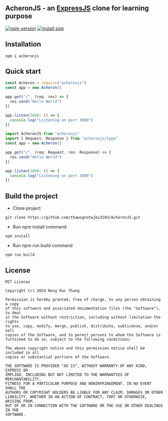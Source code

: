 ## AcheronJS - an [ExpressJS](https://expressjs.com/) clone for learning purpose


[![npm version](https://badge.fury.io/js/acheronjs.svg)](https://badge.fury.io/js/acheronjs)
[![install size](https://packagephobia.com/badge?p=acheronjs)](https://packagephobia.com/result?p=acheronjs)

## Installation
```
npm i acheronjs
```

## Quick start

```js
const Acheron = require("acheronjs")
const app = new Acheron()

app.get("/", (req, res) => {
  res.send("Hello World")
})

app.listen(3000, () => {
  console.log("Listening on port 3000")
})
```

```ts
import AcheronJS from "acheronjs"
import { Request, Response } from "acheronjs/type"
const app = new Acheron()

app.get("/", (req: Request, res: Response) => {
  res.send("Hello World")
})

app.listen(3000, () => {
  console.log("Listening on port 3000")
})
```
## Build the project

- Clone project
```
git clone https://github.com/thawsgnotwjbu3103/AcheronJS.git
```
- Run npm install command
```
npm install
```
- Run npm run build command
```
npm run build
```

## License

```
MIT License

Copyright (c) 2024 Nong Duc Thang

Permission is hereby granted, free of charge, to any person obtaining a copy
of this software and associated documentation files (the "Software"), to deal
in the Software without restriction, including without limitation the rights
to use, copy, modify, merge, publish, distribute, sublicense, and/or sell
copies of the Software, and to permit persons to whom the Software is
furnished to do so, subject to the following conditions:

The above copyright notice and this permission notice shall be included in all
copies or substantial portions of the Software.

THE SOFTWARE IS PROVIDED "AS IS", WITHOUT WARRANTY OF ANY KIND, EXPRESS OR
IMPLIED, INCLUDING BUT NOT LIMITED TO THE WARRANTIES OF MERCHANTABILITY,
FITNESS FOR A PARTICULAR PURPOSE AND NONINFRINGEMENT. IN NO EVENT SHALL THE
AUTHORS OR COPYRIGHT HOLDERS BE LIABLE FOR ANY CLAIM, DAMAGES OR OTHER
LIABILITY, WHETHER IN AN ACTION OF CONTRACT, TORT OR OTHERWISE, ARISING FROM,
OUT OF OR IN CONNECTION WITH THE SOFTWARE OR THE USE OR OTHER DEALINGS IN THE
SOFTWARE.
```